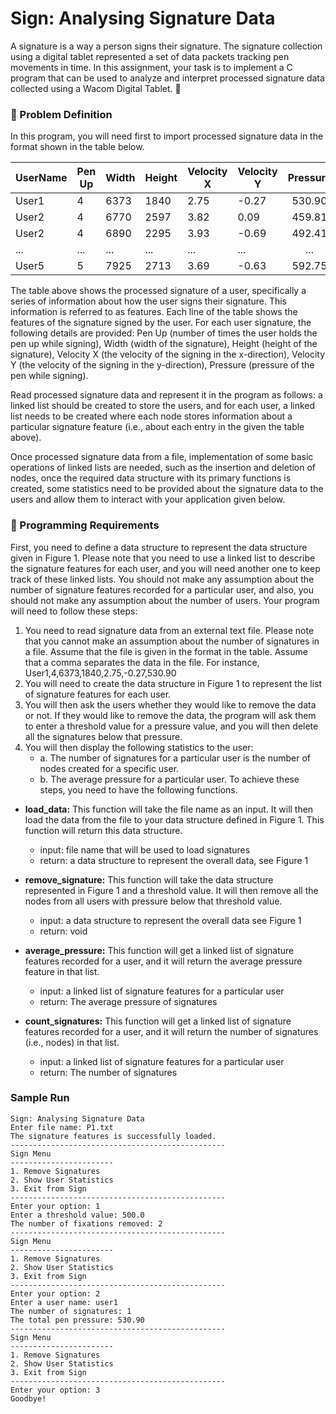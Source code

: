 # Sign: Analysing Signature Data

A signature is a way a person signs their signature. The signature collection using a digital tablet represented a set of data packets tracking pen movements in time. In this assignment, your task is to implement a C program that can be used to analyze and interpret processed signature data collected using a Wacom Digital Tablet. 
:rocket:

### :memo: Problem Definition

In this program, you will need first to import processed signature data in the format shown in the table below.



| UserName | Pen Up | Width | Height | Velocity X | Velocity Y | Pressure |
| -------- | ------ | ----- | ------ | ---------- | ---------- |:--------:|
| User1    | 4      | 6373  | 1840   | 2.75       | -0.27      |  530.90  |
| User2    | 4      | 6770  | 2597   | 3.82       | 0.09       |  459.81  |
| User2    | 4      | 6890  | 2295   | 3.93       | -0.69      |  492.41  |
| ...      | ...    | ...   | ...    | ...        | ...        |   ...    |
| User5    | 5      | 7925  | 2713   | 3.69       | -0.63      |  592.75  |


The table above shows the processed signature of a user, specifically a series of information about how the user signs their signature. This information is referred to as features. Each line of the table shows the features of the signature signed by the user. For each user signature, the following details are provided: Pen Up (number of times the user holds the pen up while signing), Width (width of the signature), Height (height of the signature), Velocity X (the velocity of the signing in the x-direction), Velocity Y (the velocity of the signing in the y-direction), Pressure (pressure of the pen while signing).

Read processed signature data and represent it in the program as follows: a linked list should be created to store the users, and for each user, a linked list needs to be created where each node stores information about a particular signature feature (i.e., about each entry in the given the table above).

Once processed signature data from a file, implementation of some basic operations of linked lists are needed, such as the insertion and deletion of nodes, once the required data structure with its primary functions is created, some statistics need to be provided about the signature data to the users and allow them to interact with your application given below.

### :pushpin: Programming Requirements

First, you need to define a data structure to represent the data structure given in Figure 1. Please note that you need to use a linked list to describe the signature features for each user, and you will need another one to keep track of these linked lists. You should not make any assumption about the number of signature features recorded for a particular user, and also, you should not make any assumption about the number of users. Your program will need to follow these steps: 
1) You need to read signature data from an external text file. Please note that you cannot make an assumption about the number of signatures in a file. Assume that the file is given in the format in the table. Assume that a comma separates the data in the file. For instance, User1,4,6373,1840,2.75,-0.27,530.90 
2) You will need to create the data structure in Figure 1 to represent the list of signature features for each user.
3) You will then ask the users whether they would like to remove the data or not. If they would like to remove the data, the program will ask them to enter a threshold value for a pressure value, and you will then delete all the signatures below that pressure. 
4) You will then display the following statistics to the user: 
    * a. The number of signatures for a particular user is the number of nodes created for a specific user. 
    * b. The average pressure for a particular user. To achieve these steps, you need to have the following functions. 



* **load_data:** This function will take the file name as an input. It will then load the data from the file to your data structure defined in Figure 1. This function will return this data structure. 
    * input: file name that will be used to load signatures 
    * return: a data structure to represent the overall data, see Figure 1

* **remove_signature:** This function will take the data structure represented in Figure 1 and a threshold value. It will then remove all the nodes from all users with pressure below that threshold value. 
    * input: a data structure to represent the overall data see Figure 1 
    * return: void

* **average_pressure:** This function will get a linked list of signature features recorded for a user, and it will return the average pressure feature in that list. 
    * input: a linked list of signature features for a particular user 
    * return: The average pressure of signatures

* **count_signatures:** This function will get a linked list of signature features recorded for a user, and it will return the number of signatures (i.e., nodes) in that list.
    * input: a linked list of signature features for a particular user
    * return: The number of signatures

### Sample Run

```
Sign: Analysing Signature Data
Enter file name: P1.txt
The signature features is successfully loaded.
------------------------------------------------
Sign Menu
-----------------------
1. Remove Signatures
2. Show User Statistics
3. Exit from Sign
------------------------------------------------
Enter your option: 1
Enter a threshold value: 500.0
The number of fixations removed: 2
------------------------------------------------
Sign Menu
-----------------------
1. Remove Signatures
2. Show User Statistics
3. Exit from Sign
------------------------------------------------
Enter your option: 2
Enter a user name: user1
The number of signatures: 1
The total pen pressure: 530.90
------------------------------------------------
Sign Menu
-----------------------
1. Remove Signatures
2. Show User Statistics
3. Exit from Sign
------------------------------------------------
Enter your option: 3
Goodbye!
```
